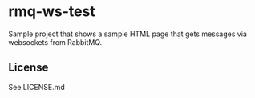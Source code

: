 # rmq-ws-test #

Sample project that shows a sample HTML page that gets messages via websockets from RabbitMQ.



## License ##

See LICENSE.md
